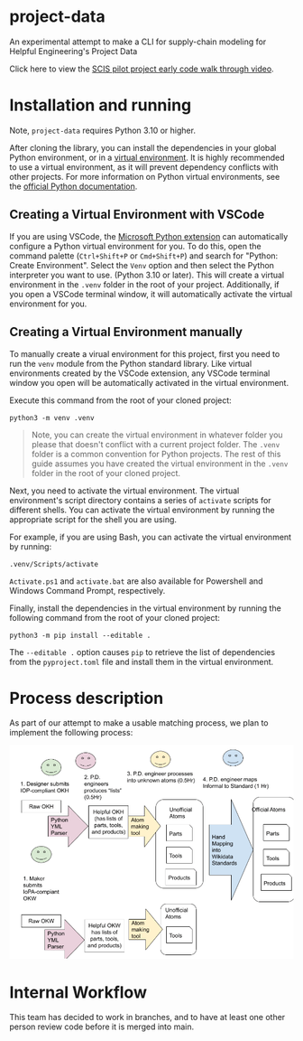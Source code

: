 # project-data

An experimental attempt to make a CLI for supply-chain modeling for Helpful Engineering's Project Data

Click here to view the [SCIS pilot project early code walk through video](https://youtu.be/IAYBdHfAjxg).

# Installation and running

Note, `project-data` requires Python 3.10 or higher.

After cloning the library, you can install the dependencies in your global Python environment, or in a
[virtual environment](https://docs.python.org/3/library/venv.html).
It is highly recommended to use a virtual environment, as it will prevent dependency conflicts with other projects.
For more information on Python virtual environments, see the [official Python documentation](https://docs.python.org/3/library/venv.html).

## Creating a Virtual Environment with VSCode

If you are using VSCode, the [Microsoft Python extension](https://marketplace.visualstudio.com/items?itemName=ms-python.python)
can automatically configure a Python virtual environment for you. To do this, open the command palette (`Ctrl+Shift+P` or `Cmd+Shift+P`)
and search for "Python: Create Environment". Select the `Venv` option and then select the Python interpreter you want to use.
(Python 3.10 or later). This will create a virtual environment in the `.venv` folder in the root of your project. Additionally, 
if you open a VSCode terminal window, it will automatically activate the virtual environment for you.

## Creating a Virtual Environment manually

To manually create a virual environment for this project, first you need to run the `venv` module from the Python standard library.
Like virtual environments created by the VSCode extension, any VSCode terminal window you open will be automatically activated
in the virtual environment.

Execute this command from the root of your cloned project:

```
python3 -m venv .venv
```

> Note, you can create the virtual environment in whatever folder you please that doesn't conflict with a current 
> project folder. The `.venv` folder is a common convention for Python projects. The rest of this guide assumes you
> have created the virtual environment in the `.venv` folder in the root of your cloned project.

Next, you need to activate the virtual environment. The virtual environment's script directory contains a series of 
`activate` scripts for different shells. You can activate the virtual environment by running the appropriate script
for the shell you are using.

For example, if you are using Bash, you can activate the virtual environment by running:

```
.venv/Scripts/activate
```

`Activate.ps1` and `activate.bat` are also available for Powershell and Windows Command Prompt, respectively.

Finally, install the dependencies in the virtual environment by running the following command from the root of your
cloned project:

```
python3 -m pip install --editable .
```

The `--editable .` option causes `pip` to retrieve the list of dependencies from the `pyproject.toml` file and install
them in the virtual environment.

# Process description

As part of our attempt to make a usable matching process, we plan to implement the following process:

![Diagram of OKF Document Processing Workflow (3)](docs/ProcessDescription.png)

# Internal Workflow

This team has decided to work in branches, and to have at least one other person review code before it is merged into main.
